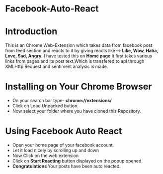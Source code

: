 # Facebook-Auto-React
# Introduction
This is an Chrome Web-Extension which takes data from facebook post from feed section and reacts to it by giving reacts like--><b>         Like, Wow, Haha, Love, Sad, Angry</b>.
I have tested this on <b>Home page</b>
It first takes various links from pages and its post text.Which is transfered to api through XMLHttp Request and sentiment analysis is made.
# Installing on Your Chrome Browser
* On your search bar type- <b>chrome://extensions/ </b>
* Click on Load Unpacked button.
* Now select your folder where you have cloned this Repository.
 # Using Facebook Auto React
 * Open your home page of your facebook account.
 * Let it load nicely by scrolling up and down
 * Now Click on the web extension
 * Click on <b> Start Reacting</b> button displayed on the popup opened.
 * <b>Congratulations </b> Your posts have been auto reacted.
 
 
